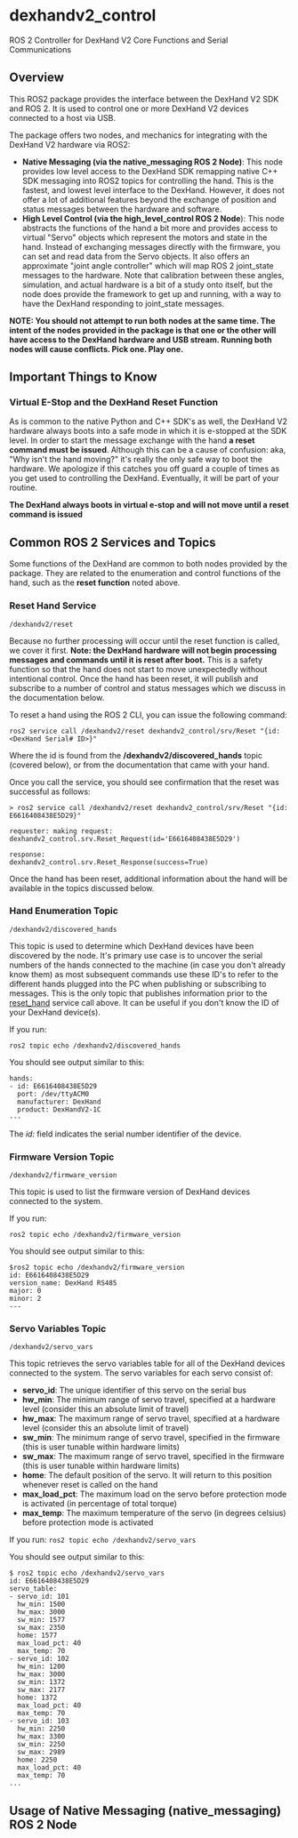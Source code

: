 # dexhandv2_control
ROS 2 Controller for DexHand V2 Core Functions and Serial Communications

## Overview
This ROS2 package provides the interface between the DexHand V2 SDK and ROS 2. It is used to control one or more DexHand V2 devices connected to a host via USB. 

The package offers two nodes, and mechanics for integrating with the DexHand V2 hardware via ROS2:

- **Native Messaging (via the native_messaging ROS 2 Node)**: This node provides low level access to the DexHand SDK remapping native C++ SDK messaging into ROS2 topics for controlling the hand. This is the fastest, and lowest level interface to the DexHand. However, it does not offer a lot of additional features beyond the exchange of position and status messages between the hardware and software.
- **High Level Control (via the high_level_control ROS 2 Node**): This node abstracts the functions of the hand a bit more and provides access to virtual "Servo" objects which represent the motors and state in the hand. Instead of exchanging messages directly with the firmware, you can set and read data from the Servo objects. It also offers an approximate "joint angle controller" which will map ROS 2 joint_state messages to the hardware. Note that calibration between these angles, simulation, and actual hardware is a bit of a study onto itself, but the node does provide the framework to get up and running, with a way to have the DexHand responding to joint_state messages.

**NOTE: You should not attempt to run both nodes at the same time. The intent of the nodes provided in the package is that one or the other will have access to the DexHand hardware and USB stream. Running both nodes will cause conflicts. Pick one. Play one.**

## Important Things to Know

### Virtual E-Stop and the DexHand Reset Function

As is common to the native Python and C++ SDK's as well, the DexHand V2 hardware always boots into a safe mode in which it is e-stopped at the SDK level. In order to start the message exchange with the hand **a reset command must be issued**. Although this can be a cause of confusion: aka, "Why isn't the hand moving?" it's really the only safe way to boot the hardware. We apologize if this catches you off guard a couple of times as you get used to controlling the DexHand. Eventually, it will be part of your routine.

**The DexHand always boots in virtual e-stop and will not move until a reset command is issued**


## Common ROS 2 Services and Topics

Some functions of the DexHand are common to both nodes provided by the package. They are related to the enumeration and control functions of the hand, such as the **reset function** noted above.


### Reset Hand Service
```/dexhandv2/reset```

Because no further processing will occur until the reset function is called, we cover it first. **Note: the DexHand hardware will not begin processing messages and commands until it is reset after boot.** This is a safety function so that the hand does not start to move unexpectedly without intentional control. Once the hand has been reset, it will publish and subscribe to a number of control and status messages which we discuss in the documentation below. 

To reset a hand using the ROS 2 CLI, you can issue the following command:
```
ros2 service call /dexhandv2/reset dexhandv2_control/srv/Reset "{id: <DexHand Serial# ID>}"
```
Where the id is found from the **/dexhandv2/discovered_hands** topic (covered below), or from the documentation that came with your hand. 

Once you call the service, you should see confirmation that the reset was successful as follows:
```
> ros2 service call /dexhandv2/reset dexhandv2_control/srv/Reset "{id: E6616408438E5D29}"

requester: making request: dexhandv2_control.srv.Reset_Request(id='E6616408438E5D29')

response:
dexhandv2_control.srv.Reset_Response(success=True)
```

Once the hand has been reset, additional information about the hand will be available in the topics discussed below.


### Hand Enumeration Topic
```/dexhandv2/discovered_hands```

This topic is used to determine which DexHand devices have been discovered by the node. It's primary use case is to uncover the serial numbers of the hands connected to the machine (in case you don't already know them) as most subsequent commands use these ID's to refer to the different hands plugged into the PC when publishing or subscribing to messages. This is the only topic that publishes information prior to the [reset_hand](#reset-hand-service) service call above. It can be useful if you don't know the ID of your DexHand device(s).

If you run:
```
ros2 topic echo /dexhandv2/discovered_hands
```

You should see output similar to this:
```
hands:
- id: E6616408438E5D29
  port: /dev/ttyACM0
  manufacturer: DexHand
  product: DexHandV2-1C
---
```

The _id:_ field indicates the serial number identifier of the device.

### Firmware Version Topic
```/dexhandv2/firmware_version```

This topic is used to list the firmware version of DexHand devices connected to the system. 

If you run:
```
ros2 topic echo /dexhandv2/firmware_version
```

You should see output similar to this:
```
$ros2 topic echo /dexhandv2/firmware_version 
id: E6616408438E5D29
version_name: DexHand RS485
major: 0
minor: 2
---

```

### Servo Variables Topic
```/dexhandv2/servo_vars```

This topic retrieves the servo variables table for all of the DexHand devices connected to the system. The servo variables for each servo consist of:
- **servo_id**: The unique identifier of this servo on the serial bus
- **hw_min**: The minimum range of servo travel, specified at a hardware level (consider this an absolute limit of travel)
- **hw_max**: The maximum range of servo travel, specified at a hardware level (consider this an absolute limit of travel)
- **sw_min**: The minimum range of servo travel, specified in the firmware (this is user tunable within hardware limits)
- **sw_max**: The maximum range of servo travel, specified in the firmware (this is user tunable within hardware limits)
- **home**: The default position of the servo. It will return to this position whenever reset is called on the hand
- **max_load_pct**: The maximum load on the servo before protection mode is activated (in percentage of total torque)
- **max_temp**: The maximum temperature of the servo (in degrees celsius) before protection mode is activated

If you run:
```ros2 topic echo /dexhandv2/servo_vars```

You should see output similar to this:
```
$ ros2 topic echo /dexhandv2/servo_vars 
id: E6616408438E5D29
servo_table:
- servo_id: 101
  hw_min: 1500
  hw_max: 3000
  sw_min: 1577
  sw_max: 2350
  home: 1577
  max_load_pct: 40
  max_temp: 70
- servo_id: 102
  hw_min: 1200
  hw_max: 3000
  sw_min: 1372
  sw_max: 2177
  home: 1372
  max_load_pct: 40
  max_temp: 70
- servo_id: 103
  hw_min: 2250
  hw_max: 3300
  sw_min: 2250
  sw_max: 2989
  home: 2250
  max_load_pct: 40
  max_temp: 70
...
```








## Usage of Native Messaging (native_messaging) ROS 2 Node

